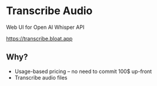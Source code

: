 # Transcribe Audio

Web UI for Open AI Whisper API

https://transcribe.bloat.app

## Why?
- Usage-based pricing – no need to commit 100$ up-front
- Transcribe audio files
